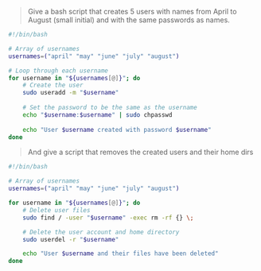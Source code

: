 > Give a bash script that creates 5 users with names from April to August (small initial) and with the same passwords as names.

````bash
#!/bin/bash

# Array of usernames
usernames=("april" "may" "june" "july" "august")

# Loop through each username
for username in "${usernames[@]}"; do
    # Create the user
    sudo useradd -m "$username"
    
    # Set the password to be the same as the username
    echo "$username:$username" | sudo chpasswd
    
    echo "User $username created with password $username"
done
````
> And give a script that removes the created users and their home dirs
````bash
#!/bin/bash

# Array of usernames
usernames=("april" "may" "june" "july" "august")

for username in "${usernames[@]}"; do
    # Delete user files
    sudo find / -user "$username" -exec rm -rf {} \;

    # Delete the user account and home directory
    sudo userdel -r "$username"

    echo "User $username and their files have been deleted"
done
